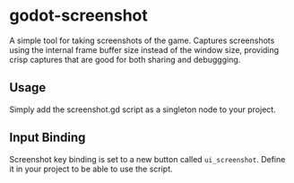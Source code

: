 # godot-screenshot

A simple tool for taking screenshots of the game.  Captures screenshots using the internal frame buffer size instead of the window size, providing crisp captures that are good for both sharing and debuggging.

## Usage

Simply add the screenshot.gd script as a singleton node to your project.

## Input Binding
Screenshot key binding is set to a new button called `ui_screenshot`.  Define it in your project to be able to use the script.
